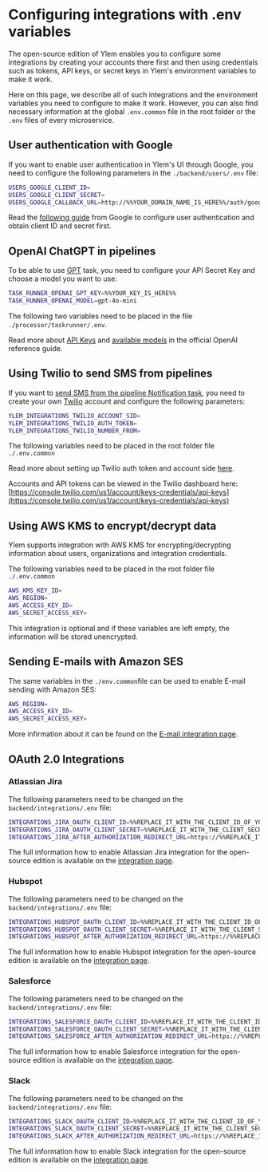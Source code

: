 # Configuring integrations with .env variables

The open-source edition of Ylem enables you to configure some integrations by creating your accounts there first and then using credentials such as tokens, API keys, or secret keys in Ylem's environment variables to make it work.

Here on this page, we describe all of such integrations and the environment variables you need to configure to make it work. However, you can also find necessary information at the global `.env.common` file in the root folder or the `.env` files of every microservice.

## User authentication with Google

If you want to enable user authentication in Ylem's UI through Google, you need to configure the following parameters in the `./backend/users/.env` file:

```sh
USERS_GOOGLE_CLIENT_ID=
USERS_GOOGLE_CLIENT_SECRET=
USERS_GOOGLE_CALLBACK_URL=http://%%YOUR_DOMAIN_NAME_IS_HERE%%/auth/google/callback
```

Read the [following guide](https://developers.google.com/identity/gsi/web/guides/get-google-api-clientid) from Google to configure user authentication and obtain client ID and secret first.

## OpenAI ChatGPT in pipelines

To be able to use [GPT](../pipelines/tasks-ip/gpt.md) task, you need to configure your API Secret Key and choose a model you want to use:

```bash
TASK_RUNNER_OPENAI_GPT_KEY=%%YOUR_KEY_IS_HERE%%
TASK_RUNNER_OPENAI_MODEL=gpt-4o-mini
```

The following two variables need to be placed in the file `./processor/taskrunner/.env`.

Read more about [API Keys](https://platform.openai.com/api-keys) and [available models](https://platform.openai.com/docs/models) in the official OpenAI reference guide.

## Using Twilio to send SMS from pipelines

If you want to [send SMS from the pipeline Notification task](../integrations/library-of-integrations/twilio.-sms.md), you need to create your own [Twilio](https://www.twilio.com/) account and configure the following parameters:

```bash
YLEM_INTEGRATIONS_TWILIO_ACCOUNT_SID=
YLEM_INTEGRATIONS_TWILIO_AUTH_TOKEN=
YLEM_INTEGRATIONS_TWILIO_NUMBER_FROM=
```

The following variables need to be placed in the root folder file `./.env.common`

Read more about setting up Twilio auth token and account side [here](https://www.twilio.com/en-us/messaging/programmable-messaging-api).

Accounts and API tokens can be viewed in the Twilio dashboard here: [https://console.twilio.com/us1/account/keys-credentials/api-keys](https://console.twilio.com/us1/account/keys-credentials/api-keys)

## Using AWS KMS to encrypt/decrypt data

Ylem supports integration with AWS KMS for encrypting/decrypting information about users, organizations and integration credentials.

The following variables need to be placed in the root folder file `./.env.common`

```bash
AWS_KMS_KEY_ID= 
AWS_REGION= 
AWS_ACCESS_KEY_ID= 
AWS_SECRET_ACCESS_KEY=
```

This integration is optional and if these variables are left empty, the information will be stored unencrypted.

## Sending E-mails with Amazon SES

The same variables in the `./env.common`file can be used to enable E-mail sending with Amazon SES:

```bash
AWS_REGION=
AWS_ACCESS_KEY_ID=
AWS_SECRET_ACCESS_KEY=
```

More infirmation about it can be found on the [E-mail integration page](../integrations/library-of-integrations/e-mail.md#configuring-e-mail-sending-integration-for-open-source-and-cloud-based-edition).

## OAuth 2.0 Integrations

### Atlassian Jira

The following parameters need to be changed on the `backend/integrations/.env` file:

```bash
INTEGRATIONS_JIRA_OAUTH_CLIENT_ID=%%REPLACE_IT_WITH_THE_CLIENT_ID_OF_YOUR_APP%%
INTEGRATIONS_JIRA_OAUTH_CLIENT_SECRET=%%REPLACE_IT_WITH_THE_CLIENT_SECRET_OF_YOUR_APP%%
INTEGRATIONS_JIRA_AFTER_AUTHORIZATION_REDIRECT_URL=https://%%REPLACE_IT_WITH_THE_DOMAIN_NAME_OF_YOUR_YLEM_INSTANCE%%/jira-authorizations/{uuid}/?justConnected
```

The full information how to enable Atlassian Jira integration for the open-source edition is available on the [integration page](../integrations/library-of-integrations/atlassian-jira.md#configuring-integration-for-open-source-and-on-premise-versions).

### Hubspot

The following parameters need to be changed on the `backend/integrations/.env` file:

```bash
INTEGRATIONS_HUBSPOT_OAUTH_CLIENT_ID=%%REPLACE_IT_WITH_THE_CLIENT_ID_OF_YOUR_APP%%
INTEGRATIONS_HUBSPOT_OAUTH_CLIENT_SECRET=%%REPLACE_IT_WITH_THE_CLIENT_SECRET_OF_YOUR_APP%%
INTEGRATIONS_HUBSPOT_AFTER_AUTHORIZATION_REDIRECT_URL=https://%%REPLACE_IT_WITH_THE_DOMAIN_NAME_OF_YOUR_YLEM_INSTANCE%%/hubspot-authorizations/{uuid}/?justConnected
```

The full information how to enable Hubspot integration for the open-source edition is available on the [integration page](../integrations/library-of-integrations/hubspot.md#configuring-integration-for-open-source-and-on-premise-versions).

### Salesforce

The following parameters need to be changed on the `backend/integrations/.env` file:

```bash
INTEGRATIONS_SALESFORCE_OAUTH_CLIENT_ID=%%REPLACE_IT_WITH_THE_CLIENT_ID_OF_YOUR_APP%%
INTEGRATIONS_SALESFORCE_OAUTH_CLIENT_SECRET=%%REPLACE_IT_WITH_THE_CLIENT_SECRET_OF_YOUR_APP%%
INTEGRATIONS_SALESFORCE_AFTER_AUTHORIZATION_REDIRECT_URL=https://%%REPLACE_IT_WITH_THE_DOMAIN_NAME_OF_YOUR_YLEM_INSTANCE%%/salesforce-authorizations/{uuid}/?justConnected
```

The full information how to enable Salesforce integration for the open-source edition is available on the [integration page](../integrations/library-of-integrations/salesforce.md#configuring-integration-for-open-source-and-on-premise-versions-using-oauth-2.0).

### Slack

The following parameters need to be changed on the `backend/integrations/.env` file:

```bash
INTEGRATIONS_SLACK_OAUTH_CLIENT_ID=%%REPLACE_IT_WITH_THE_CLIENT_ID_OF_YOUR_APP%%
INTEGRATIONS_SLACK_OAUTH_CLIENT_SECRET=%%REPLACE_IT_WITH_THE_CLIENT_SECRET_OF_YOUR_APP%%
INTEGRATIONS_SLACK_AFTER_AUTHORIZATION_REDIRECT_URL=https://%%REPLACE_IT_WITH_THE_DOMAIN_NAME_OF_YOUR_YLEM_INSTANCE%%/salesforce-authorizations/{uuid}/?justConnected
```

The full information how to enable Slack integration for the open-source edition is available on the [integration page](../integrations/library-of-integrations/slack.md#configuring-integration-for-open-source-and-on-premise-versions).
